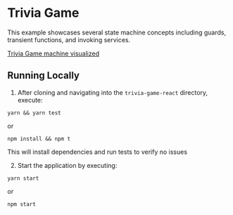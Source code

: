# Trivia Game

This example showcases several state machine concepts including guards,
transient functions, and invoking services.

[Trivia Game machine visualized](https://xstate.js.org/viz/?gist=3abe97296e6d6cebcbda9c903d6da068)

## Running Locally

1. After cloning and navigating into the `trivia-game-react` directory, execute:

```
yarn && yarn test
```

or

```
npm install && npm t
```

This will install dependencies and run tests to verify no issues

2. Start the application by executing:

```
yarn start
```

or

```
npm start
```
